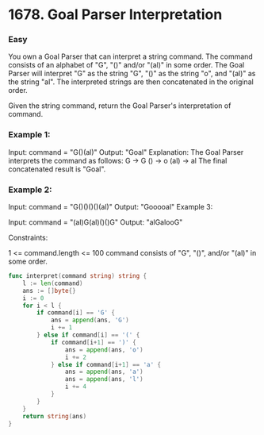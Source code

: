 # 1678. Goal Parser Interpretation

### Easy

You own a Goal Parser that can interpret a string command. The command consists of an alphabet of "G", "()" and/or "(al)" in some order. The Goal Parser will interpret "G" as the string "G", "()" as the string "o", and "(al)" as the string "al". The interpreted strings are then concatenated in the original order.

Given the string command, return the Goal Parser's interpretation of command.

### Example 1:

Input: command = "G()(al)"
Output: "Goal"
Explanation: The Goal Parser interprets the command as follows:
G -> G
() -> o
(al) -> al
The final concatenated result is "Goal".

### Example 2:

Input: command = "G()()()()(al)"
Output: "Gooooal"
Example 3:

Input: command = "(al)G(al)()()G"
Output: "alGalooG"

Constraints:

1 <= command.length <= 100
command consists of "G", "()", and/or "(al)" in some order.

```go
func interpret(command string) string {
	l := len(command)
	ans := []byte{}
	i := 0
	for i < l {
		if command[i] == 'G' {
			ans = append(ans, 'G')
			i += 1
		} else if command[i] == '(' {
			if command[i+1] == ')' {
				ans = append(ans, 'o')
				i += 2
			} else if command[i+1] == 'a' {
				ans = append(ans, 'a')
				ans = append(ans, 'l')
				i += 4
			}
		}
	}
	return string(ans)
}
```